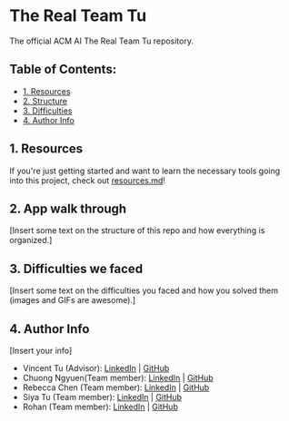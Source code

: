 # The Real Team Tu
The official ACM AI The Real Team Tu repository.

## Table of Contents:
- [1. Resources](https://github.com/alckasoc/Team-Chiken-wi22/blob/main/README.md#1-resources)
- [2. Structure](https://github.com/alckasoc/Team-Chiken-wi22/blob/main/README.md#2-structure)
- [3. Difficulties](https://github.com/alckasoc/Team-Chiken-wi22/blob/main/README.md#3-difficulties)
- [4. Author Info](https://github.com/alckasoc/Team-Chiken-wi22/blob/main/README.md#4-author-info)

## 1. Resources

If you're just getting started and want to learn the necessary tools going into this project, check out [resources.md](https://github.com/acmucsd-projects/fa22-ai-team-3/blob/main/resources.md)!

## 2. App walk through

[Insert some text on the structure of this repo and how everything is organized.]

## 3. Difficulties we faced

[Insert some text on the difficulties you faced and how you solved them (images and GIFs are awesome).]

## 4. Author Info

[Insert your info]

- Vincent Tu (Advisor):            [LinkedIn](https://www.linkedin.com/in/vincent-tu-422b18208/) | [GitHub](https://github.com/alckasoc)
- Chuong Ngyuen(Team member):            [LinkedIn](www.linkedin.com/in/chuong-nguyen-profile) | [GitHub](https://github.com/chuongnguyen26)
- Rebecca Chen (Team member):            [LinkedIn](https://www.linkedin.com/in/jiaying-chen-680b331b8/) | [GitHub](https://github.com/rcwoshimao)
- Siya Tu (Team member):            [LinkedIn]() | [GitHub]()
- Rohan (Team member):            [LinkedIn]() | [GitHub]()           

